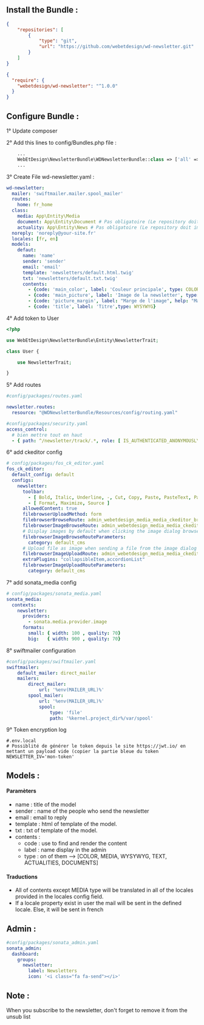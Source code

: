 ## Install the Bundle :
```json
{
    "repositories": [
        {
            "type": "git",
            "url": "https://github.com/webetdesign/wd-newsletter.git"
        }
    ]
}
```
```json
{
  "require": {
    "webetdesign/wd-newsletter": "^1.0.0"
  }
}
```

## Configure Bundle : 

1° Update composer

2° Add this lines to config/Bundles.php file : 
```php
    ...
    WebEtDesign\NewsletterBundle\WDNewsletterBundle::class => ['all' => true],
    ...
```
3° Create File wd-newsletter.yaml : 
```yaml
wd-newsletter:
  mailer: 'swiftmailer.mailer.spool_mailer'
  routes:
    home: fr_home
  class:
    media: App\Entity\Media
    document: App\Entity\Document # Pas obligatoire (Le repository doit implémenter ContentCollectionRepositoryInterface)
    actuality: App\Entity\News # Pas obligatoire (Le repository doit implémenter ContentCollectionRepositoryInterface)
  noreply: 'noreply@your-site.fr'
  locales: [fr, en]
  models:
    defaut:
      name: 'name'
      sender: 'sender'
      email: 'email'
      template: 'newsletters/default.html.twig'
      txt: 'newsletters/default.txt.twig'
      contents:
        - {code: 'main_color', label: 'Couleur principale', type: COLOR}
        - {code: 'main_picture', label: 'Image de la newsletter', type: MEDIA}
        - {code: 'picture_margin', label: "Marge de l'image", help: "Marge de l'image à gauche et à droite" ,type: TEXT}        
        - {code: 'title', label: 'Titre',type: WYSYWYG}
```
4° Add token to User

```php
<?php 

use WebEtDesign\NewsletterBundle\Entity\NewsletterTrait;

class User {

    use NewsletterTrait;

}
```
5° Add routes
````yaml
#config/packages/routes.yaml

newsletter.routes:
  resource: "@WDNewsletterBundle/Resources/config/routing.yaml"

````
````yaml
#config/packages/security.yaml
access_control:
  # bien mettre tout en haut
  - { path: ^/newsletter/track/.*, role: [ IS_AUTHENTICATED_ANONYMOUSLY ] }
````

6° add ckeditor config
```yaml
# config/packages/fos_ck_editor.yaml
fos_ck_editor:
  default_config: default
  configs:
    newsletter:
      toolbar:
        - [ Bold, Italic, Underline, -, Cut, Copy, Paste, PasteText, PasteFromWord, -, Undo, Redo, -, BackgroundColor, TextColor, -, NumberedList, BulletedList, -, Outdent, Indent, -, JustifyLeft, JustifyCenter, JustifyRight, JustifyBlock, -, Blockquote, -, Image, Link, Unlink, Table ]
        - [ Format, Maximize, Source ]
      allowedContent: true
      filebrowserUploadMethod: form
      filebrowserBrowseRoute: admin_webetdesign_media_media_ckeditor_browser
      filebrowserImageBrowseRoute: admin_webetdesign_media_media_ckeditor_browser
      # Display images by default when clicking the image dialog browse button
      filebrowserImageBrowseRouteParameters:
        category: default_cms
      # Upload file as image when sending a file from the image dialog
      filebrowserImageUploadRoute: admin_webetdesign_media_media_ckeditor_upload
      extraPlugins: "collapsibleItem,accordionList"
      filebrowserImageUploadRouteParameters:
        category: default_cms
```

7° add sonata_media config
```yaml
# config/packages/sonata_media.yaml
sonata_media:
  contexts:
    newsletter:
      providers:
        - sonata.media.provider.image
      formats:
        small: { width: 100 , quality: 70}
        big:   { width: 900 , quality: 70}
```

8° swiftmailer configuration
```yaml
#config/packages/swiftmailer.yaml
swiftmailer:
    default_mailer: direct_mailer
    mailers:
        direct_mailer:
            url: '%env(MAILER_URL)%'
        spool_mailer:
            url: '%env(MAILER_URL)%'
            spool:
                type: 'file'
                path: '%kernel.project_dir%/var/spool'

```
9° Token encryption log
`````dotenv
#.env.local
# Possiblité de générer le token depuis le site https://jwt.io/ en mettant un payload vide (copier la partie bleue du token
NEWSLETTER_IV='mon-token'
`````

## Models : 

#### Paramèters

- name : title of the model 
- sender : name of the people who send the newsletter
- email : email to reply 
- template : html of template of the model.
- txt : txt of template of the model.
- contents :
    - code : use to find and render the content
    - label : name display in the admin
    - type : on of them --> [COLOR, MEDIA, WYSYWYG, TEXT, ACTUALITIES, DOCUMENTS]

#### Traductions

- All of contents except MEDIA type will be translated in all of the locales provided in the locales config field.
- If a locale property  exist in user the mail will be sent in the defined locale. Else, it will be sent in french    

## Admin : 

```yaml
#config/packages/sonata_admin.yaml
sonata_admin:
  dashboard:
    groups:
      newsletter:
        label: Newsletters
        icon: '<i class="fa fa-send"></i>'
```


## Note :

When you subscribe to the newsletter, don't forget to remove it from the unsub list 
